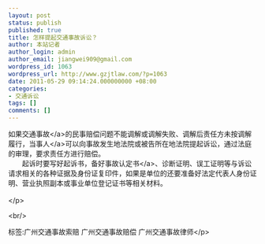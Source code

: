 ```yaml
---
layout: post
status: publish
published: true
title: 怎样提起交通事故诉讼？
author: 本站记者
author_login: admin
author_email: jiangwei909@gmail.com
wordpress_id: 1063
wordpress_url: http://www.gzjtlaw.com/?p=1063
date: 2011-05-29 09:14:24.000000000 +08:00
categories:
- 交通诉讼
tags: []
comments: []
---
```

<p>如果<a>交通事故<&#47;a>的民事赔偿问题不能调解或调解失败、调解后责任方未按调解履行，<a>当事人<&#47;a>可以向事故发生地法院或被告所在地法院提起诉讼，通过法庭的审理，要求责任方进行赔偿。 <br>　　起诉时要写好起诉书，备好<a>事故认定书<&#47;a>、诊断证明、误工证明等与诉讼请求相关的各种证据及身份证复印件，如果是单位的还要准备好法定代表人身份证明、营业执照副本或事业单位登记证书等相关材料。 <br><br><&#47;p><br&#47;><p>标签:广州交通事故索赔 广州交通事故赔偿 广州交通事故律师<&#47;p>
